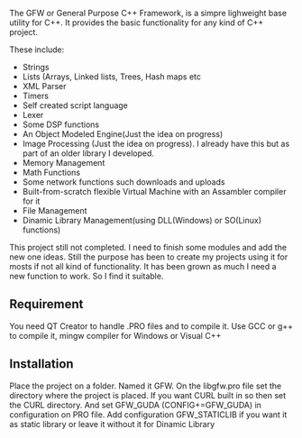 <p>The GFW or General Purpose C++ Framework, is a simpre lighweight base utility for C++.
It provides the basic functionality for any kind of C++ project.</p>
These include:

<ul>
<li>Strings</li>
<li>Lists (Arrays, Linked lists, Trees, Hash maps etc</li>
<li>XML Parser</li>
<li>Timers</li>
<li>Self created script language</li>
<li>Lexer</li>
<li>Some DSP functions</li>
<li>An Object Modeled Engine(Just the idea on progress)</li>
<li>Image Processing (Just the idea on progress). I already have this
    but as part of an older library I developed.</li>
<li>Memory Management</li>
<li>Math Functions</li>
<li>Some network functions such downloads and uploads</li>
<li>Built-from-scratch flexible Virtual Machine with an Assambler compiler for it</li>
<li>File Management</li>
<li>Dinamic Library Management(using DLL(Windows) or SO(Linux) functions)</li>
</ul>

<p>This project still not completed. I need to finish some modules and add the new one ideas.
Still the purpose has been to create my projects using it for mosts if not all kind of functionality.
It has been grown as much I need a new function to work. So I find it suitable.</p>

<h2>Requirement</h2>

<p>You need QT Creator to handle .PRO files and to compile it. Use GCC or g++ to compile it, mingw compiler for Windows
or Visual C++</p>
<h2>Installation</h2>

<p>Place the project on a folder. Named it GFW. On the libgfw.pro file set the directory where the project is placed.
If you want CURL built in so then set the CURL directory. And set GFW_GUDA (CONFIG+=GFW_GUDA) in configuration on PRO file.
Add configuration GFW_STATICLIB if you want it as static library or leave it without it for Dinamic Library</p>
